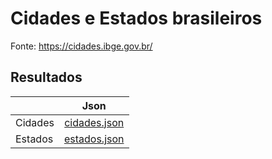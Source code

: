 # Cidades e Estados brasileiros
Fonte: https://cidades.ibge.gov.br/

## Resultados
|               | Json          | 
| ------------- |:-------------:| 
| Cidades       | [cidades.json](https://github.com/diego-augusto/cidades-estados-brasileiros/blob/master/src/cidades.json) |
| Estados       | [estados.json](https://github.com/diego-augusto/cidades-estados-brasileiros/blob/master/src/estados.json) |


